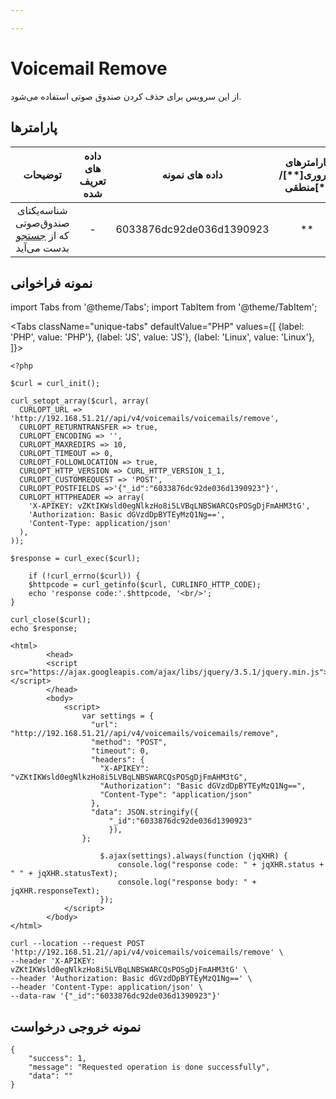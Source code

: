```yaml
---

---
```

# Voicemail Remove

از این سرویس برای حذف کردن صندوق صوتی استفاده می‌شود.

## پارامتر‌ها
|                   توضیحات                   | داده های تعریف شده |      داده های نمونه      | پارامترهای ضروری[**]/منطقی[*] | پارامترها |
|:-------------------------------------------:|:------------------:|:------------------------:|:----------------------:|:---------:|
| شناسه‌یکتای صندوق‌صوتی که از [جستجو](/docs/developers/api/SimotelAPI/v4/voicemail/voicemail_search) بدست می‌آید |          -         | 6033876dc92de036d1390923 |            **           |    id_    |



## نمونه فراخوانی

import Tabs from '@theme/Tabs';
import TabItem from '@theme/TabItem';

<Tabs
   className="unique-tabs" 
    defaultValue="PHP"
    values={[
        {label: 'PHP', value: 'PHP'},
        {label: 'JS', value: 'JS'},
		{label: 'Linux', value: 'Linux'},
    ]}>
<TabItem value="PHP">

	<?php

	$curl = curl_init();

	curl_setopt_array($curl, array(
	  CURLOPT_URL => 'http://192.168.51.21//api/v4/voicemails/voicemails/remove',
	  CURLOPT_RETURNTRANSFER => true,
	  CURLOPT_ENCODING => '',
	  CURLOPT_MAXREDIRS => 10,
	  CURLOPT_TIMEOUT => 0,
	  CURLOPT_FOLLOWLOCATION => true,
	  CURLOPT_HTTP_VERSION => CURL_HTTP_VERSION_1_1,
	  CURLOPT_CUSTOMREQUEST => 'POST',
	  CURLOPT_POSTFIELDS =>'{"_id":"6033876dc92de036d1390923"}',
	  CURLOPT_HTTPHEADER => array(
		'X-APIKEY: vZKtIKWsld0egNlkzHo8i5LVBqLNBSWARCQsPOSgDjFmAHM3tG',
		'Authorization: Basic dGVzdDpBYTEyMzQ1Ng==',
		'Content-Type: application/json'
	  ),
	));

	$response = curl_exec($curl);

		if (!curl_errno($curl)) {
		$httpcode = curl_getinfo($curl, CURLINFO_HTTP_CODE);
		echo 'response code:'.$httpcode, '<br/>';
	}

	curl_close($curl);
	echo $response;

</TabItem>
<TabItem value="JS">

	<html>
			<head>
			<script src="https://ajax.googleapis.com/ajax/libs/jquery/3.5.1/jquery.min.js"></script>
			</head>
			<body>
				<script>
					var settings = {
					  "url": "http://192.168.51.21//api/v4/voicemails/voicemails/remove",
					  "method": "POST",
					  "timeout": 0,
					  "headers": {
						"X-APIKEY": "vZKtIKWsld0egNlkzHo8i5LVBqLNBSWARCQsPOSgDjFmAHM3tG",
						"Authorization": "Basic dGVzdDpBYTEyMzQ1Ng==",
						"Content-Type": "application/json"
					  },
					  "data": JSON.stringify({
						  "_id":"6033876dc92de036d1390923"
						  }),
					};

						$.ajax(settings).always(function (jqXHR) {
							console.log("response code: " + jqXHR.status + " " + jqXHR.statusText);
							console.log("response body: " + jqXHR.responseText);
						});
				</script>
			</body>
	</html>


</TabItem>
<TabItem value="Linux">

	curl --location --request POST 'http://192.168.51.21//api/v4/voicemails/voicemails/remove' \
	--header 'X-APIKEY: vZKtIKWsld0egNlkzHo8i5LVBqLNBSWARCQsPOSgDjFmAHM3tG' \
	--header 'Authorization: Basic dGVzdDpBYTEyMzQ1Ng==' \
	--header 'Content-Type: application/json' \
	--data-raw '{"_id":"6033876dc92de036d1390923"}'
</TabItem>
</Tabs>

## نمونه خروجی درخواست

```shell
{
    "success": 1,
    "message": "Requested operation is done successfully",
    "data": ""
}
```
